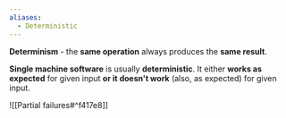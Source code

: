 ```yaml
---
aliases:
  - Deterministic
---
```

**Determinism** - the **same operation** always produces the **same result**.

**Single machine software** is usually **deterministic**. It either **works as expected** for given input **or it doesn't work** (also, as expected) for given input.

![[Partial failures#^f417e8]]
